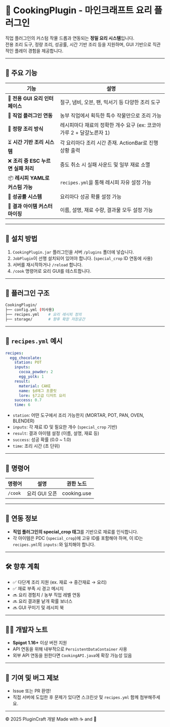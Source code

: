 

# 🍳 CookingPlugin - 마인크래프트 요리 플러그인

직업 플러그인의 커스텀 작물 드롭과 연동되는 **정밀 요리 시스템**입니다.  
전용 조리 도구, 정량 조리, 성공률, 시간 기반 조리 등을 지원하며, GUI 기반으로 직관적인 플레이 경험을 제공합니다.

---

## 🧩 주요 기능

| 기능                       | 설명 |
|--------------------------|------|
| 🎨 **전용 GUI 요리 인터페이스** | 절구, 냄비, 오븐, 팬, 믹서기 등 다양한 조리 도구 |
| 🥕 **직업 플러그인 연동**       | 농부 직업에서 획득한 특수 작물만으로 조리 가능 |
| 🧪 **정량 조리 방식**         | 레시피마다 재료의 정확한 개수 요구 (ex: 코코아가루 2 + 달걀노른자 1) |
| ⏳ **시간 기반 조리 시스템**   | 각 요리마다 조리 시간 존재. ActionBar로 진행 상황 출력 |
| ❌ **조리 중 ESC 누르면 실패 처리** | 중도 취소 시 실패 사운드 및 일부 재료 소멸 |
| 📦 **레시피 YAML로 커스텀 가능** | `recipes.yml`을 통해 레시피 자유 설정 가능 |
| 🎯 **성공률 시스템**          | 요리마다 성공 확률 설정 가능 |
| 🧃 **결과 아이템 커스터마이징**  | 이름, 설명, 재료 수량, 결과물 모두 설정 가능 |

---

## 🔧 설치 방법

1. `CookingPlugin.jar` 플러그인을 서버 `/plugins` 폴더에 넣습니다.
2. `JobPlugin`이 선행 설치되어 있어야 합니다. (`special_crop` ID 연동에 사용)
3. 서버를 재시작하거나 `/reload` 합니다.
4. `/cook` 명령어로 요리 GUI를 테스트합니다.

---

## 📁 플러그인 구조


```sh
CookingPlugin/
├── config.yml (미사용)
├── recipes.yml    # 요리 레시피 정의
├── storage/       # 향후 확장 저장공간
```


---

## 🧾 `recipes.yml` 예시

```yaml
recipes:
  egg_chocolate:
    station: POT
    inputs:
      cocoa_powder: 2
      egg_yolk: 1
    result:
      material: CAKE
      name: §d에그 초콜릿
      lore: §7고급 디저트 요리
    success: 0.7
    time: 6
````

* `station`: 어떤 도구에서 조리 가능한지 (MORTAR, POT, PAN, OVEN, BLENDER)
* `inputs`: 각 재료 ID 및 필요한 개수 (`special_crop` 기반)
* `result`: 결과 아이템 설정 (이름, 설명, 재료 등)
* `success`: 성공 확률 (0.0 \~ 1.0)
* `time`: 조리 시간 (초 단위)

---

## 🚀 명령어

| 명령어     | 설명        | 권한 노드       |
| ------- | --------- | ----------- |
| `/cook` | 요리 GUI 오픈 | cooking.use |

---

## 📌 연동 정보

* **직업 플러그인의 special\_crop 태그**를 기반으로 재료를 인식합니다.
* 각 아이템은 PDC (`special_crop`)에 고유 ID를 포함해야 하며, 이 ID는 `recipes.yml`의 `inputs:`와 일치해야 합니다.

---

## 🛠 향후 계획

* ✅ 다단계 조리 지원 (ex. 재료 → 중간재료 → 요리)
* ✅ 재료 부족 시 경고 메시지
* 🔜 요리 경험치 / 농부 직업 레벨 연동
* 🔜 요리 결과물 낱개 확률 보너스
* 🔜 GUI 꾸미기 및 레시피 북

---

## 🧑‍💻 개발자 노트

* **Spigot 1.16+** 이상 버전 지원
* API 연동을 위해 내부적으로 `PersistentDataContainer` 사용
* 외부 API 연동을 원한다면 `CookingAPI.java`에 확장 가능성 있음

---

## 📣 기여 및 버그 제보

* Issue 또는 PR 환영!
* 직접 서버에 도입한 후 문제가 있다면 스크린샷 및 `recipes.yml` 함께 첨부해주세요.

---

© 2025 PluginCraft 개발
Made with ☕ and 🍫


